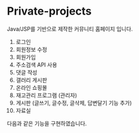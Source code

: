 # Private-projects

Java/JSP를 기반으로 제작한 커뮤니티 홈페이지 입니다.

1. 로그인
2. 회원정보 수정
3. 회원가입
4. 주소검색 API 사용
5. 댓글 작성
6. 갤러리 게시판
7. 온라인 쇼핑몰
8. 재고관리 프로그램 (관리자)
9. 게시판 (글쓰기, 글수정, 글삭제, 답변달기 기능 추가)
10. 자료실

다음과 같은 기능을 구현하였습니다.
